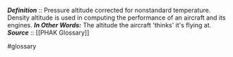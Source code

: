 ***Definition***    :: Pressure altitude corrected for nonstandard temperature. Density altitude is used in computing the performance of an aircraft and its engines.
***In Other Words:*** The altitude the aircraft 'thinks' it's flying at.
***Source***         :: [[PHAK Glossary]]

#glossary